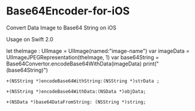 # Base64Encoder-for-iOS
Convert Data Image to Base64 String on iOS

Usage on Swift 2.0

  let theImage : UIImage = UIImage(named:"image-name")
  var imageData = UIImageJPEGRepresentation(theImage, 1)
  var base64String = Base64Convertor.encodeBase64WithData(imageData)
  print("\(base64String)")


    +(NSString *)encodeBase64WithString:(NSString *)strData ;

    +(NSString *)encodeBase64WithData:(NSData *)objData;

    +(NSData *)base64DataFromString: (NSString *)string;
